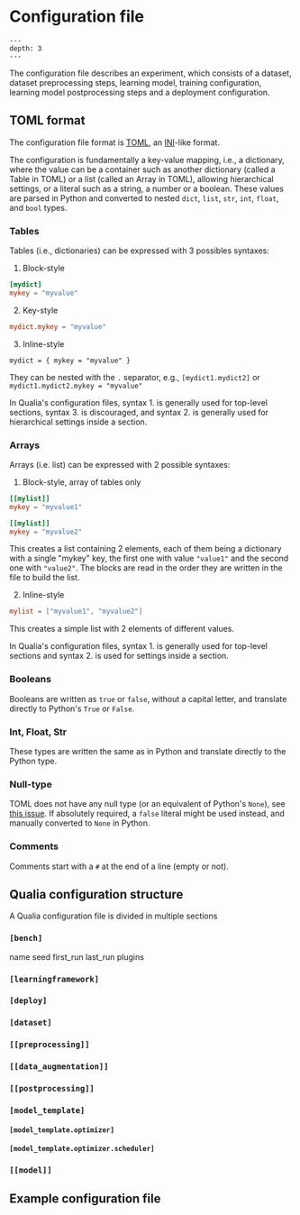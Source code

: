 # Configuration file

```{contents} Table of Contents
---
depth: 3
---
```

The configuration file describes an experiment, which consists of 
a dataset, dataset preprocessing steps, learning model, training configuration, learning model postprocessing steps and a deployment configuration.

## TOML format

The configuration file format is [TOML](https://toml.io/), an [INI](https://en.wikipedia.org/wiki/INI_file)-like format.

The configuration is fundamentally a key-value mapping, i.e., a dictionary, where
the value can be a container such as another dictionary (called a Table in TOML) or a list (called an Array in TOML),
allowing hierarchical settings, or a literal such as a string, a number or a boolean.
These values are parsed in Python and converted to nested `dict`, `list`, `str`, `int`, `float`, and `bool` types.

### Tables

Tables (i.e., dictionaries) can be expressed with 3 possibles syntaxes:

1. Block-style
```toml
[mydict]
mykey = "myvalue"
```

2. Key-style
```toml
mydict.mykey = "myvalue"
```

3. Inline-style
```
mydict = { mykey = "myvalue" }
```

They can be nested with the `.` separator, e.g., `[mydict1.mydict2]` or `mydict1.mydict2.mykey = "myvalue"`

In Qualia's configuration files, syntax 1. is generally used
for top-level sections, syntax 3. is discouraged, and syntax 2. is generally used for hierarchical settings inside a section.

### Arrays

Arrays (i.e. list) can be expressed with 2 possible syntaxes:

1. Block-style, array of tables only
```toml
[[mylist]]
mykey = "myvalue1"

[[mylist]]
mykey = "myvalue2"
```
This creates a list containing 2 elements, each of them being a dictionary with a single "mykey" key,
the first one with value `"value1"` and the second one with `"value2"`.
The blocks are read in the order they are written in the file to build the list.

2. Inline-style
```toml
mylist = ["myvalue1", "myvalue2"]
```
This creates a simple list with 2 elements of different values.

In Qualia's configuration files, syntax 1. is generally used for top-level sections and syntax 2. is used for settings inside a section.

### Booleans

Booleans are written as `true` or `false`, without a capital letter, and translate directly to Python's `True` or `False`.

### Int, Float, Str

These types are written the same as in Python and translate directly to the Python type.

### Null-type

TOML does not have any null type (or an equivalent of Python's `None`), see [this issue](https://github.com/toml-lang/toml/issues/30).
If absolutely required, a `false` literal might be used instead, and manually converted to `None` in Python.

### Comments

Comments start with a `#` at the end of a line (empty or not).

## Qualia configuration structure

A Qualia configuration file is divided in multiple sections

### `[bench]`

name
seed
first_run
last_run
plugins

### `[learningframework]`

### `[deploy]`

### `[dataset]`

### `[[preprocessing]]`

### `[[data_augmentation]]`

### `[[postprocessing]]`

### `[model_template]`

#### `[model_template.optimizer]`

#### `[model_template.optimizer.scheduler]`

### `[[model]]`

## Example configuration file
